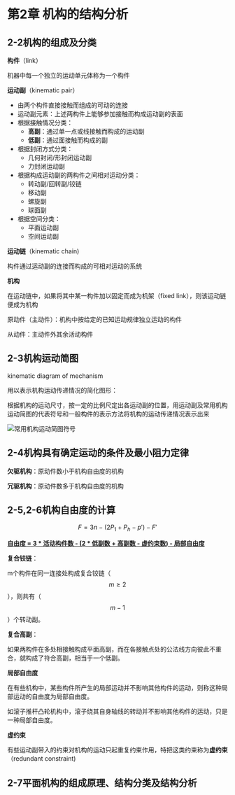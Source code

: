 # 第2章 机构的结构分析



## 2-2机构的组成及分类

**构件**（link）

机器中每一个独立的运动单元体称为一个构件



**运动副**（kinematic pair）

- 由两个构件直接接触而组成的可动的连接
- 运动副元素：上述两构件上能够参加接触而构成运动副的表面
- 根据接触情况分类：
  - **高副**：通过单一点或线接触而构成的运动副
  - **低副**：通过面接触而构成的副
- 根据封闭方式分类：
  - 几何封闭/形封闭运动副
  - 力封闭运动副
- 根据构成运动副的两构件之间相对运动分类：
  - 转动副/回转副/铰链
  - 移动副
  - 螺旋副
  - 球面副
- 根据空间分类：
  - 平面运动副
  - 空间运动副



**运动链**（kinematic chain)

构件通过运动副的连接而构成的可相对运动的系统



**机构**

在运动链中，如果将其中某一构件加以固定而成为机架（fixed link），则该运动链便成为机构

原动件（主动件）：机构中按给定的已知运动规律独立运动的构件

从动件：主动件外其余活动构件



## 2-3机构运动简图

kinematic diagram of mechanism

用以表示机构运动传递情况的简化图形：

根据机构的运动尺寸，按一定的比例尺定出各运动副的位置，用运动副及常用机构运动简图的代表符号和一般构件的表示方法将机构的运动传递情况表示出来

![常用机构运动简图符号](https://oss.muzing.top/image/tomm_常用机构运动简图符号.png)



## 2-4机构具有确定运动的条件及最小阻力定律

**欠驱机构**：原动件数小于机构自由度的机构

**冗驱机构**：原动件数多于机构自由度的机构



## 2-5,2-6机构自由度的计算

$$
F = 3n-(2P_{1} + P_{h} - p') - F'
$$



<u>**自由度 = 3 \* 活动构件数 - (2 \* 低副数 + 高副数 - 虚约束数) - 局部自由度**</u>



**复合铰链**：

m个构件在同一连接处构成复合铰链（$$m\geq2$$），则共有（$$m-1$$）个转动副。



**复合高副**：

如果两构件在多处相接触构成平面高副，而在各接触点处的公法线方向彼此不重合，就构成了符合高副，相当于一个低副。



**局部自由度**

在有些机构中，某些构件所产生的局部运动并不影响其他构件的运动，则称这种局部运动的自由度为局部自由度。

如滚子推杆凸轮机构中，滚子绕其自身轴线的转动并不影响其他构件的运动，只是一种局部自由度。



**虚约束**

有些运动副带入的约束对机构的运动只起重复约束作用，特把这类约束称为**虚约束**（redundant constraint)



## 2-7平面机构的组成原理、结构分类及结构分析

